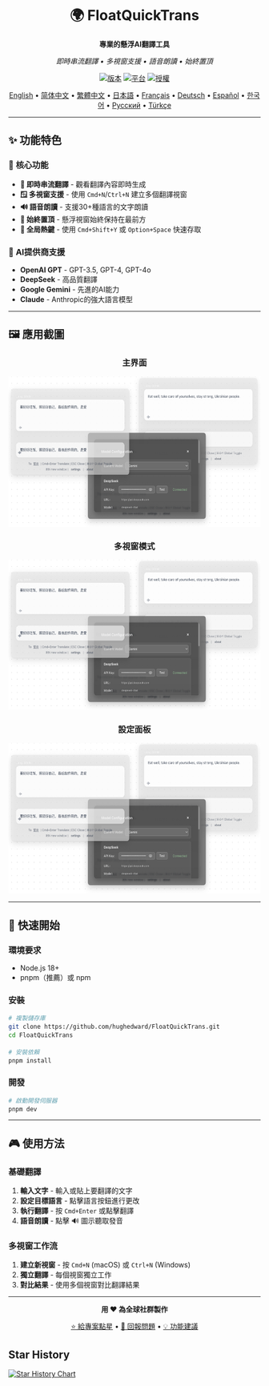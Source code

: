<div align="center">

# 🌍 FloatQuickTrans

**專業的懸浮AI翻譯工具**

*即時串流翻譯 • 多視窗支援 • 語音朗讀 • 始終置頂*

[![版本](https://img.shields.io/badge/版本-1.0.12-blue.svg)](https://github.com/hughedward/FloatQuickTrans)
[![平台](https://img.shields.io/badge/平台-macOS%20%7C%20Windows%20%7C%20Linux-lightgrey.svg)](https://github.com/hughedward/FloatQuickTrans)
[![授權](https://img.shields.io/badge/授權-MIT-green.svg)](../LICENSE)

[English](../README.md) • [简体中文](README-zh.md) • [繁體中文](README-zh-TW.md) • [日本語](README-ja.md) • [Français](README-fr.md) • [Deutsch](README-de.md) • [Español](README-es.md) • [한국어](README-ko.md) • [Русский](README-ru.md) • [Türkçe](docs/README-tr.md)

</div>

---

## ✨ 功能特色

### 🚀 **核心功能**
- **🌊 即時串流翻譯** - 觀看翻譯內容即時生成
- **🪟 多視窗支援** - 使用 `Cmd+N`/`Ctrl+N` 建立多個翻譯視窗
- **🔊 語音朗讀** - 支援30+種語言的文字朗讀
- **📌 始終置頂** - 懸浮視窗始終保持在最前方
- **🎯 全局熱鍵** - 使用 `Cmd+Shift+Y` 或 `Option+Space` 快速存取

### 🤖 **AI提供商支援**
- **OpenAI GPT** - GPT-3.5, GPT-4, GPT-4o
- **DeepSeek** - 高品質翻譯
- **Google Gemini** - 先進的AI能力
- **Claude** - Anthropic的強大語言模型

---

## 🖼️ 應用截圖

<div align="center">

### 主界面
<img src="imgs/image-20250717144819949.png" width="600" height="300">

### 多視窗模式
<img src="imgs/image-20250717144819949.png" width="600" height="300">

### 設定面板
<img src="imgs/image-20250717144819949.png" width="600" height="300">

</div>

---

## 🚀 快速開始

### 環境要求
- Node.js 18+
- pnpm（推薦）或 npm

### 安裝

```bash
# 複製儲存庫
git clone https://github.com/hughedward/FloatQuickTrans.git
cd FloatQuickTrans

# 安裝依賴
pnpm install
```

### 開發

```bash
# 啟動開發伺服器
pnpm dev
```

---

## 🎮 使用方法

### 基礎翻譯
1. **輸入文字** - 輸入或貼上要翻譯的文字
2. **設定目標語言** - 點擊語言按鈕進行更改
3. **執行翻譯** - 按 `Cmd+Enter` 或點擊翻譯
4. **語音朗讀** - 點擊 🔊 圖示聽取發音

### 多視窗工作流
1. **建立新視窗** - 按 `Cmd+N` (macOS) 或 `Ctrl+N` (Windows)
2. **獨立翻譯** - 每個視窗獨立工作
3. **對比結果** - 使用多個視窗對比翻譯結果

---

<div align="center">

**用 ❤️ 為全球社群製作**

[⭐ 給專案點星](https://github.com/hughedward/FloatQuickTrans) • [🐛 回報問題](https://github.com/hughedward/FloatQuickTrans/issues) • [💡 功能建議](https://github.com/hughedward/FloatQuickTrans/issues)

</div>

## Star History
[![Star History Chart](https://api.star-history.com/svg?repos=hughedward/FloatQuickTrans&type=Date)](https://www.star-history.com/#hughedward/FloatQuickTrans&Date)
